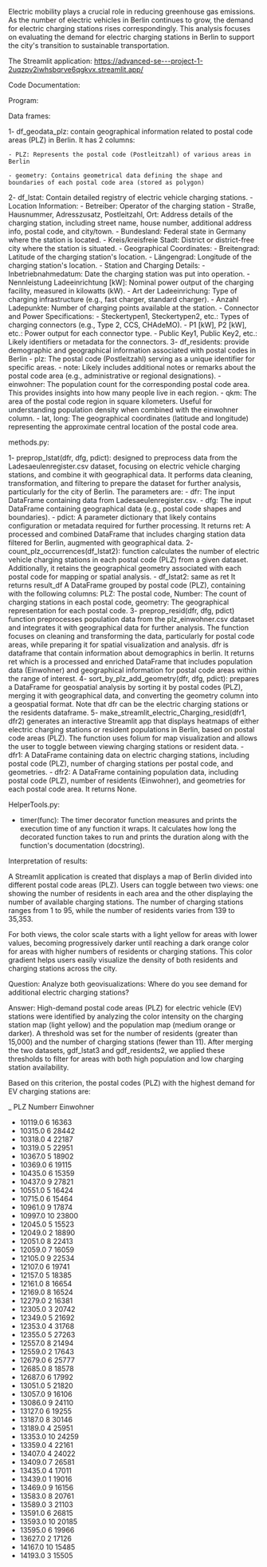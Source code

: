 Electric mobility plays a crucial role in reducing greenhouse gas emissions. As the number of electric vehicles in Berlin continues to grow, the demand for electric charging stations rises correspondingly. This analysis focuses on evaluating the demand for electric charging stations in Berlin to support the city's transition to sustainable transportation.

The Streamlit application: https://advanced-se---project-1-2uqzpv2iwhsbqrve6qgkvx.streamlit.app/

Code Documentation:

Program:

Data frames:

1- df_geodata_plz: contain geographical information related to postal code areas (PLZ) in Berlin. It has 2 columns: 

    - PLZ: Represents the postal code (Postleitzahl) of various areas in Berlin
    
    - geometry: Contains geometrical data defining the shape and boundaries of each postal code area (stored as polygon)
    
2-  df_lstat: Contain detailed registry of electric vehicle charging stations. 
    - Location Information:
        - Betreiber: Operator of the charging station
        - Straße, Hausnummer, Adresszusatz, Postleitzahl, Ort: Address details of the charging station, including street name, house number, additional address info, postal code, and city/town.
        - Bundesland: Federal state in Germany where the station is located.
        - Kreis/kreisfreie Stadt: District or district-free city where the station is situated.
    - Geographical Coordinates:
        - Breitengrad: Latitude of the charging station's location.
        - Längengrad: Longitude of the charging station's location.
    - Station and Charging Details:
        - Inbetriebnahmedatum: Date the charging station was put into operation.
        - Nennleistung Ladeeinrichtung [kW]: Nominal power output of the charging facility, measured in kilowatts (kW).
        - Art der Ladeeinrichung: Type of charging infrastructure (e.g., fast charger, standard charger).
        - Anzahl Ladepunkte: Number of charging points available at the station.
    - Connector and Power Specifications:
        - Steckertypen1, Steckertypen2, etc.: Types of charging connectors (e.g., Type 2, CCS, CHAdeMO).
        - P1 [kW], P2 [kW], etc.: Power output for each connector type.
        - Public Key1, Public Key2, etc.: Likely identifiers or metadata for the connectors.
3- df_residents: provide demographic and geographical information associated with postal codes in Berlin
    - plz: The postal code (Postleitzahl) serving as a unique identifier for specific areas.
    - note: Likely includes additional notes or remarks about the postal code area (e.g., administrative or regional designations).
    - einwohner: The population count for the corresponding postal code area. This provides insights into how many people live in each region.
    - qkm: The area of the postal code region in square kilometers. Useful for understanding population density when combined with the einwohner column.
    - lat, long: The geographical coordinates (latitude and longitude) representing the approximate central location of the postal code area.

methods.py:

1- preprop_lstat(dfr, dfg, pdict): designed to preprocess data from the Ladesaeulenregister.csv dataset, focusing on electric vehicle charging stations, and combine it with geographical data. It performs data cleaning, transformation, and filtering to prepare the dataset for further analysis, particularly for the city of Berlin. The parameters are:
    - dfr: The input DataFrame containing data from Ladesaeulenregister.csv.
    - dfg: The input DataFrame containing geographical data (e.g., postal code shapes and boundaries).
    - pdict: A parameter dictionary that likely contains configuration or metadata required for further processing.
It returns ret: A processed and combined DataFrame that includes charging station data filtered for Berlin, augmented with geographical data.
2- count_plz_occurrences(df_lstat2): function calculates the number of electric vehicle charging stations in each postal code (PLZ) from a given dataset. Additionally, it retains the geographical geometry associated with each postal code for mapping or spatial analysis.
    - df_lstat2: same as ret
It returns result_df A DataFrame grouped by postal code (PLZ), containing with the following columns: PLZ: The postal code, Number: The count of charging stations in each postal code, geometry: The geographical representation for each postal code.
3- preprop_resid(dfr, dfg, pdict) function preprocesses population data from the plz_einwohner.csv dataset and integrates it with geographical data for further analysis. The function focuses on cleaning and transforming the data, particularly for postal code areas, while preparing it for spatial visualization and analysis. dfr is dataframe that contain information about demographics in berlin. It returns ret which is a processed and enriched DataFrame that includes population data (Einwohner) and geographical information for postal code areas within the range of interest.
4- sort_by_plz_add_geometry(dfr, dfg, pdict): prepares a DataFrame for geospatial analysis by sorting it by postal codes (PLZ), merging it with geographical data, and converting the geometry column into a geospatial format. Note that dfr can be the electric charging stations or the residents dataframe.
5- make_streamlit_electric_Charging_resid(dfr1, dfr2) generates an interactive Streamlit app that displays heatmaps of either electric charging stations or resident populations in Berlin, based on postal code areas (PLZ). The function uses folium for map visualization and allows the user to toggle between viewing charging stations or resident data. 
    - dfr1: A DataFrame containing data on electric charging stations, including postal code (PLZ), number of charging stations per postal code, and geometries.
    - dfr2: A DataFrame containing population data, including postal code (PLZ), number of residents (Einwohner), and geometries for each postal code area.
It returns None. 

HelperTools.py:

- timer(func): The timer decorator function measures and prints the execution time of any function it wraps. It calculates how long the decorated function takes to run and prints the duration along with the function's documentation (docstring).

Interpretation of results:

A Streamlit application is created that displays a map of Berlin divided into different postal code areas (PLZ). Users can toggle between two views: one showing the number of residents in each area and the other displaying the number of available charging stations. The number of charging stations ranges from 1 to 95, while the number of residents varies from 139 to 35,353.

For both views, the color scale starts with a light yellow for areas with lower values, becoming progressively darker until reaching a dark orange color for areas with higher numbers of residents or charging stations. This color gradient helps users easily visualize the density of both residents and charging stations across the city.

Question: Analyze both geovisualizations: Where do you see demand for additional electric charging stations?

Answer:
High-demand postal code areas (PLZ) for electric vehicle (EV) stations were identified by analyzing the color intensity on the charging station map (light yellow) and the population map (medium orange or darker). A threshold was set for the number of residents (greater than 15,000) and the number of charging stations (fewer than 11). After merging the two datasets, gdf_lstat3 and gdf_residents2, we applied these thresholds to filter for areas with both high population and low charging station availability.

Based on this criterion, the postal codes (PLZ) with the highest demand for EV charging stations are:

_ PLZ      Numberr Einwohner
- 10119.0	6	16363
- 10315.0	6	28442
- 10318.0	4	22187
- 10319.0	5	22951
- 10367.0	5	18902
- 10369.0	6	19115
- 10435.0	6	15359
- 10437.0	9	27821
- 10551.0	5	16424
- 10715.0	6	15464
- 10961.0	9	17874
- 10997.0	10	23800
- 12045.0	5	15523
- 12049.0	2	18890
- 12051.0	8	22413
- 12059.0	7	16059
- 12105.0	9	22534
- 12107.0	6	19741
- 12157.0	5	18385
- 12161.0	8	16654
- 12169.0	8	16524
- 12279.0	2	16381
- 12305.0	3	20742
- 12349.0	5	21692
- 12353.0	4	31768
- 12355.0	5	27263
- 12557.0	8	21494
- 12559.0	2	17643
- 12679.0	6	25777
- 12685.0	8	18578
- 12687.0	6	17992
- 13051.0	5	21820
- 13057.0	9	16106
- 13086.0	9	24110
- 13127.0	6	19255
- 13187.0	8	30146
- 13189.0	4	25951
- 13353.0	10	24259
- 13359.0	4	22161
- 13407.0	4	24022
- 13409.0	7	26581
- 13435.0	4	17011
- 13439.0	1	19016
- 13469.0	9	16156
- 13583.0	8	20761
- 13589.0	3	21103
- 13591.0	6	26815
- 13593.0	10	20185
- 13595.0	6	19966
- 13627.0	2	17126
- 14167.0	10	15485
- 14193.0	3	15505

